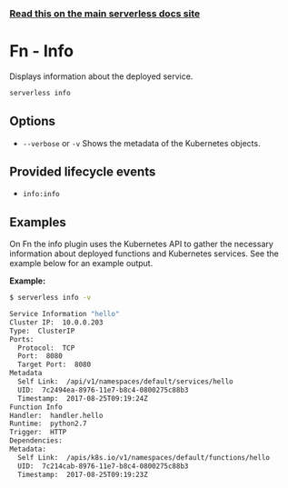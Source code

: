 <!--
title: Serverless Framework Commands - Fn - Info
menuText: info
menuOrder: 5
description: Display information about your deployed service and the Fn Functions it contains.
layout: Doc
-->

<!-- DOCS-SITE-LINK:START automatically generated  -->
### [Read this on the main serverless docs site](https://www.serverless.com/framework/docs/providers/Fn/cli-reference/info)
<!-- DOCS-SITE-LINK:END -->

# Fn - Info

Displays information about the deployed service.

```bash
serverless info
```

## Options
- `--verbose` or `-v` Shows the metadata of the Kubernetes objects.

## Provided lifecycle events
- `info:info`

## Examples

On Fn the info plugin uses the Kubernetes API to gather the necessary
information about deployed functions and Kubernetes services. See the example
below for an example output.

**Example:**

```bash
$ serverless info -v

Service Information "hello"
Cluster IP:  10.0.0.203
Type:  ClusterIP
Ports: 
  Protocol:  TCP
  Port:  8080
  Target Port:  8080
Metadata
  Self Link:  /api/v1/namespaces/default/services/hello
  UID:  7c2494ea-8976-11e7-b8c4-0800275c88b3
  Timestamp:  2017-08-25T09:19:24Z
Function Info
Handler:  handler.hello
Runtime:  python2.7
Trigger:  HTTP
Dependencies:  
Metadata:
  Self Link:  /apis/k8s.io/v1/namespaces/default/functions/hello
  UID:  7c214cab-8976-11e7-b8c4-0800275c88b3
  Timestamp:  2017-08-25T09:19:23Z
```
